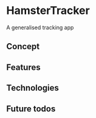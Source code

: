 HamsterTracker
==============
A generalised tracking app
 
Concept 
--------------

Features
--------------

Technologies 
--------------

Future todos
--------------